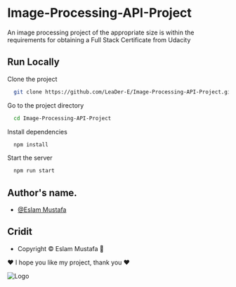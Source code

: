 
# Image-Processing-API-Project
An image processing project of the appropriate size is within the requirements for obtaining a Full Stack Certificate from Udacity




## Run Locally

Clone the project

```bash
  git clone https://github.com/LeaDer-E/Image-Processing-API-Project.git
```

Go to the project directory

```bash
  cd Image-Processing-API-Project
```

Install dependencies

```bash
  npm install
```

Start the server

```bash
  npm run start
```

## Author's name.
- [@Eslam Mustafa](https://github.com/LeaDer-E/)


## Cridit

- Copyright © Eslam Mustafa 🌹


♥ I hope you like my project, thank you ♥


![Logo](https://s3-us-west-1.amazonaws.com/udacity-content/rebrand/svg/logo.min.svg)
